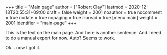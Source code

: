 +++
title = "Main page"
author = ["Robert Clay"]
lastmod = 2020-12-13T20:55:31+09:00
draft = false
weight = 2001
noauthor = true
nocomment = true
nodate = true
nopaging = true
noread = true
[menu.main]
  weight = 2001
  identifier = "main-page"
+++

This is the text on the main page. And here is another sentence. And I need to
do a manual export for now. Auto? Seems to work.

Ok... now I got it.

